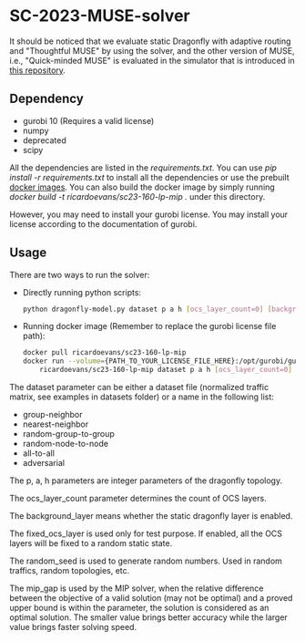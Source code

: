 # SC-2023-MUSE-solver
It should be noticed that we evaluate static Dragonfly with adaptive routing and "Thoughtful MUSE" by using the solver, and the other version of MUSE, i.e., "Quick-minded MUSE" is evaluated in the simulator that is introduced in [this repository](https://github.com/Lee-Zijian/SC-2023-MUSE-simulator).

## Dependency

* gurobi 10 (Requires a valid license)
* numpy
* deprecated
* scipy

All the dependencies are listed in the *requirements.txt*. You can use *pip install -r requirements.txt* to install all the dependencies or use the prebuilt [docker images](https://hub.docker.com/repository/docker/ricardoevans/sc23-160-lp-mip). You can also build the docker image by simply running *docker build -t ricardoevans/sc23-160-lp-mip .* under this directory. 

However, you may need to install your gurobi license. You may install your license according to the documentation of gurobi.

## Usage

There are two ways to run the solver:

* Directly running python scripts:

    ```bash
    python dragonfly-model.py dataset p a h [ocs_layer_count=0] [background_layer=True] [fixed_ocs_layer=False] [random_seed=0] [mip_gap=0.0001]
    ```
* Running docker image (Remember to replace the gurobi license file path):
    ```bash
    docker pull ricardoevans/sc23-160-lp-mip
    docker run --volume={PATH_TO_YOUR_LICENSE_FILE_HERE}:/opt/gurobi/gurobi.lic:ro \
        ricardoevans/sc23-160-lp-mip dataset p a h [ocs_layer_count=0] [background_layer=True] [fixed_ocs_layer=False] [random_seed=0] [mip_gap=0.0001]
    ```

The dataset parameter can be either a dataset file (normalized traffic matrix, see examples in datasets folder) or a name in the following list:

* group-neighbor
* nearest-neighbor
* random-group-to-group
* random-node-to-node
* all-to-all
* adversarial

The p, a, h parameters are integer parameters of the dragonfly topology.

The ocs_layer_count parameter determines the count of OCS layers.

The background_layer means whether the static dragonfly layer is enabled.

The fixed_ocs_layer is used only for test purpose. If enabled, all the OCS layers will be fixed to a random static state.

The random_seed is used to generate random numbers. Used in random traffics, random topologies, etc.

The mip_gap is used by the MIP solver, when the relative difference between the objective of a valid solution (may not be optimal) and a proved upper bound is within the parameter, the solution is considered as an optimal solution. The smaller value brings better accuracy while the larger value brings faster solving speed.
